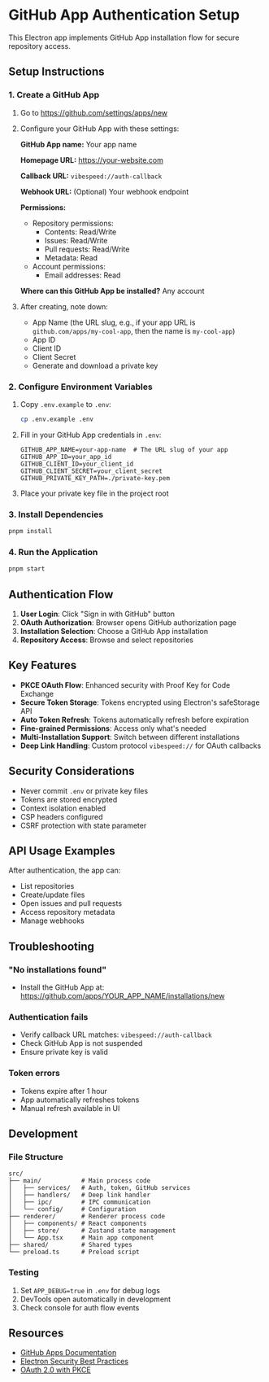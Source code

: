 # GitHub App Authentication Setup

This Electron app implements GitHub App installation flow for secure repository access.

## Setup Instructions

### 1. Create a GitHub App

1. Go to https://github.com/settings/apps/new
2. Configure your GitHub App with these settings:

   **GitHub App name:** Your app name
   
   **Homepage URL:** https://your-website.com
   
   **Callback URL:** `vibespeed://auth-callback`
   
   **Webhook URL:** (Optional) Your webhook endpoint
   
   **Permissions:**
   - Repository permissions:
     - Contents: Read/Write
     - Issues: Read/Write  
     - Pull requests: Read/Write
     - Metadata: Read
   - Account permissions:
     - Email addresses: Read
     
   **Where can this GitHub App be installed?** Any account

3. After creating, note down:
   - App Name (the URL slug, e.g., if your app URL is `github.com/apps/my-cool-app`, then the name is `my-cool-app`)
   - App ID
   - Client ID
   - Client Secret
   - Generate and download a private key

### 2. Configure Environment Variables

1. Copy `.env.example` to `.env`:
   ```bash
   cp .env.example .env
   ```

2. Fill in your GitHub App credentials in `.env`:
   ```env
   GITHUB_APP_NAME=your-app-name  # The URL slug of your app
   GITHUB_APP_ID=your_app_id
   GITHUB_CLIENT_ID=your_client_id
   GITHUB_CLIENT_SECRET=your_client_secret
   GITHUB_PRIVATE_KEY_PATH=./private-key.pem
   ```

3. Place your private key file in the project root

### 3. Install Dependencies

```bash
pnpm install
```

### 4. Run the Application

```bash
pnpm start
```

## Authentication Flow

1. **User Login**: Click "Sign in with GitHub" button
2. **OAuth Authorization**: Browser opens GitHub authorization page
3. **Installation Selection**: Choose a GitHub App installation
4. **Repository Access**: Browse and select repositories

## Key Features

- **PKCE OAuth Flow**: Enhanced security with Proof Key for Code Exchange
- **Secure Token Storage**: Tokens encrypted using Electron's safeStorage API
- **Auto Token Refresh**: Tokens automatically refresh before expiration
- **Fine-grained Permissions**: Access only what's needed
- **Multi-Installation Support**: Switch between different installations
- **Deep Link Handling**: Custom protocol `vibespeed://` for OAuth callbacks

## Security Considerations

- Never commit `.env` or private key files
- Tokens are stored encrypted
- Context isolation enabled
- CSP headers configured
- CSRF protection with state parameter

## API Usage Examples

After authentication, the app can:
- List repositories
- Create/update files
- Open issues and pull requests
- Access repository metadata
- Manage webhooks

## Troubleshooting

### "No installations found"
- Install the GitHub App at: https://github.com/apps/YOUR_APP_NAME/installations/new

### Authentication fails
- Verify callback URL matches: `vibespeed://auth-callback`
- Check GitHub App is not suspended
- Ensure private key is valid

### Token errors
- Tokens expire after 1 hour
- App automatically refreshes tokens
- Manual refresh available in UI

## Development

### File Structure
```
src/
├── main/           # Main process code
│   ├── services/   # Auth, token, GitHub services
│   ├── handlers/   # Deep link handler
│   ├── ipc/        # IPC communication
│   └── config/     # Configuration
├── renderer/       # Renderer process code
│   ├── components/ # React components
│   ├── store/      # Zustand state management
│   └── App.tsx     # Main app component
├── shared/         # Shared types
└── preload.ts      # Preload script
```

### Testing
1. Set `APP_DEBUG=true` in `.env` for debug logs
2. DevTools open automatically in development
3. Check console for auth flow events

## Resources

- [GitHub Apps Documentation](https://docs.github.com/en/apps)
- [Electron Security Best Practices](https://www.electronjs.org/docs/latest/tutorial/security)
- [OAuth 2.0 with PKCE](https://oauth.net/2/pkce/)